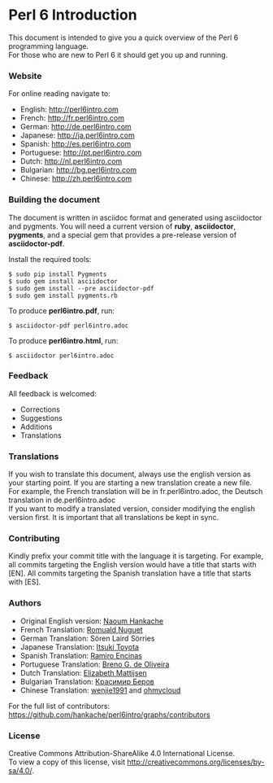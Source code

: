 # Perl 6 Introduction

This document is intended to give you a quick overview of the Perl 6 programming language.  
For those who are new to Perl 6 it should get you up and running.

### Website
For online reading navigate to:  
* English: http://perl6intro.com
* French: http://fr.perl6intro.com
* German: http://de.perl6intro.com
* Japanese: http://ja.perl6intro.com
* Spanish: http://es.perl6intro.com
* Portuguese: http://pt.perl6intro.com
* Dutch: http://nl.perl6intro.com
* Bulgarian: http://bg.perl6intro.com
* Chinese: http://zh.perl6intro.com

### Building the document
The document is written in asciidoc format and generated using
asciidoctor and pygments.  You will need a current version of **ruby**,
**asciidoctor**, **pygments**, and a special gem that provides a pre-release version
of **asciidoctor-pdf**.

Install the required tools:

    $ sudo pip install Pygments
    $ sudo gem install asciidoctor
    $ sudo gem install --pre asciidoctor-pdf
    $ sudo gem install pygments.rb

To produce **perl6intro.pdf**, run:

    $ asciidoctor-pdf perl6intro.adoc

To produce **perl6intro.html**, run:

    $ asciidoctor perl6intro.adoc

### Feedback
All feedback is welcomed:
* Corrections
* Suggestions
* Additions
* Translations

### Translations
If you wish to translate this document, always use the english version as your starting point.
If you are starting a new translation create a new file. For example, the French translation will be in fr.perl6intro.adoc, the Deutsch translation in de.perl6intro.adoc  
If you want to modify a translated version, consider modifying the english version first. It is important that all translations be kept in sync.

### Contributing
Kindly prefix your commit title with the language it is targeting. For example, all commits targeting the English version would have a title that starts with [EN]. All commits targeting the Spanish translation have a title that starts with [ES].

### Authors
* Original English version: [Naoum Hankache](https://github.com/hankache)
* French Translation: [Romuald Nuguet](https://github.com/kolikov)
* German Translation: Sören Laird Sörries
* Japanese Translation: [Itsuki Toyota](https://github.com/titsuki)
* Spanish Translation: [Ramiro Encinas](https://github.com/ramiroencinas)
* Portuguese Translation: [Breno G. de Oliveira](https://github.com/garu)
* Dutch Translation: [Elizabeth Mattijsen](https://github.com/lizmat)
* Bulgarian Translation: [Красимир Беров](https://github.com/kberov)
* Chinese Translation: [wenjie1991](https://github.com/wenjie1991) and [ohmycloud](https://ohmycloud.github.io)

For the full list of contributors: https://github.com/hankache/perl6intro/graphs/contributors

### License
Creative Commons Attribution-ShareAlike 4.0 International License.  
To view a copy of this license, visit http://creativecommons.org/licenses/by-sa/4.0/.
